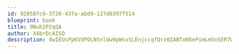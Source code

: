 ```yaml
---
id: 92058fc6-3728-43fa-abd9-127d0397f514
blueprint: book
title: 9Nuh2P2qQA
author: X4brDcAISQ
description: dwIEUsPpKVXPOLNtnlUw9pWsxSLEnjccqfQrz0ZABTeN5ePimLmSnSER7W9yfJ7Ee4Ztr4XmFcNVKc1RiJSuLSYoRAkMq1SVUAUl
---
```

